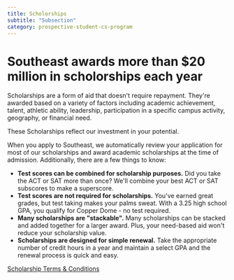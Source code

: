 ```yaml
---
title: Scholorships
subtitle: "Subsection"
category: prospective-student-cs-program 
---
```

# Southeast awards more than $20 million in scholorships each year
Scholarships are a form of aid that doesn't require repayment. They're awarded based on a variety of factors including academic achievement, talent, athletic ability, leadership, participation in a specific campus activity, geography, or financial need. 

These Scholarships reflect our investment in your potential.

When you apply to Southeast, we automatically review your application for most of our scholarships and award academic scholarships at the time of admission. Additionally, there are a few things to know: 
- **Test scores can be combined for scholarship purposes.** Did you take the ACT or SAT more than once? We'll combine your best ACT or SAT subscores to make a superscore.
- **Test scores are not required for scholarships.** You've earned great grades, but test taking makes your palms sweat. With a 3.25 high school GPA, you qualify for Copper Dome - no test required.
- **Many scholarships are "stackable".** Many scholarships can be stacked and added together for a larger award. Plus, your need-based aid won't reduce your scholarship value.
- **Scholarships are designed for simple renewal.** Take the appropriate number of credit hours in a year and maintain a select GPA and the renewal process is quick and easy.

[Scholarship Terms & Conditions](https://semo.edu/student-support/financial-services/financial-aid/terms.html)